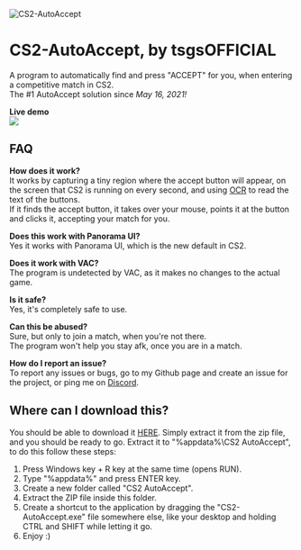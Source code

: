 ![CS2-AutoAccept](https://socialify.git.ci/tsgsOFFICIAL/CS2-AutoAccept/image?description=1&font=Source%20Code%20Pro&forks=1&issues=1&language=1&name=1&owner=1&pattern=Transparent&pulls=1&stargazers=1&theme=Dark)

# CS2-AutoAccept, by tsgsOFFICIAL
A program to automatically find and press "ACCEPT" for you, when entering a competitive match in CS2.
<br>
The #1 AutoAccept solution since *May 16, 2021!*

**Live demo**
<br>
![](https://github.com/tsgsOFFICIAL/CS2-AutoAccept/blob/main/VID_20230907215625.gif)
<br>

## FAQ

**How does it work?**
<br>
It works by capturing a tiny region where the accept button will appear, on the screen that CS2 is running on every second, and using [OCR](https://aws.amazon.com/what-is/ocr/) to read the text of the buttons.<br>
If it finds the accept button, it takes over your mouse, points it at the button and clicks it, accepting your match for you.

**Does this work with Panorama UI?**
<br>
Yes it works with Panorama UI, which is the new default in CS2.

**Does it work with VAC?**
<br>
The program is undetected by VAC, as it makes no changes to the actual game.

**Is it safe?**
<br>
Yes, it's completely safe to use.

**Can this be abused?**
<br>
Sure, but only to join a match, when you're not there.
<br>
The program won't help you stay afk, once you are in a match.

**How do I report an issue?**
<br>
To report any issues or bugs, go to my Github page and create an issue for the project, or ping me on [Discord](https://discord.gg/Cddu5aJ).

## Where can I download this?

You should be able to download it [HERE](https://download-directory.github.io/?url=https://github.com/tsgsOFFICIAL/CS2-AutoAccept/tree/main/CS2-AutoAccept/bin/Release/net6.0-windows10.0.17763.0/publish/win-x86).
Simply extract it from the zip file, and you should be ready to go.
Extract it to "%appdata%\CS2 AutoAccept", to do this follow these steps:
1. Press Windows key + R key at the same time (opens RUN).
2. Type "%appdata%" and press ENTER key.
3. Create a new folder called "CS2 AutoAccept".
4. Extract the ZIP file inside this folder.
5. Create a shortcut to the application by dragging the "CS2-AutoAccept.exe" file somewhere else, like your desktop and holding CTRL and SHIFT while letting it go.
6. Enjoy :)
